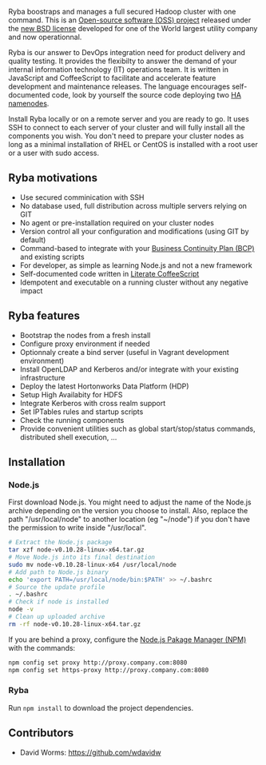 

Ryba boostraps and manages a full secured Hadoop cluster with one command. This
is an [Open-source software (OSS) project][oss] released under the
[new BSD license][license] developed for one of the World largest utility
company and now operationnal.

Ryba is our answer to DevOps integration need for product delivery and quality
testing. It provides the flexibilty to answer the demand of your internal 
information technology (IT) operations team. It is written in JavaScript and
CoffeeScript to facilitate and accelerate feature development and maintenance 
releases. The language encourages self-documented code, look by yourself the
source code deploying two [HA namenodes][hdfs_nn].

Install Ryba locally or on a remote server and you are ready to go. It uses SSH
to connect to each server of your cluster and will fully install all the
components you wish. You don't need to prepare your cluster nodes as long as a
minimal installation of RHEL or CentOS is installed with a root user or a user
with sudo access.

## Ryba motivations

-   Use secured comminication with SSH
-   No database used, full distribution across multiple servers relying on GIT
-   No agent or pre-installation required on your cluster nodes
-   Version control all your configuration and modifications (using GIT by default)
-   Command-based to integrate with your [Business Continuity Plan (BCP)][bcp] and existing scripts
-   For developer, as simple as learning Node.js and not a new framework
-   Self-documented code written in [Literate CoffeeScript ][literate]
-   Idempotent and executable on a running cluster without any negative impact

## Ryba features

-   Bootstrap the nodes from a fresh install
-   Configure proxy environment if needed
-   Optionnaly create a bind server (useful in Vagrant development environment)
-   Install OpenLDAP and Kerberos and/or integrate with your existing infrastructure
-   Deploy the latest Hortonworks Data Platform (HDP)
-   Setup High Availabity for HDFS
-   Integrate Kerberos with cross realm support
-   Set IPTables rules and startup scripts
-   Check the running components
-   Provide convenient utilities such as global start/stop/status commands, 
    distributed shell execution, ...

Installation
------------

### Node.js

First download Node.js. You might need to adjust the name of the Node.js archive
depending on the version you choose to install. Also, replace the path
"/usr/local/node" to another location (eg "~/node") if you don't have the
permission to write inside "/usr/local".

```bash
# Extract the Node.js package
tar xzf node-v0.10.28-linux-x64.tar.gz
# Move Node.js into its final destination
sudo mv node-v0.10.28-linux-x64 /usr/local/node
# Add path to Node.js binary
echo 'export PATH=/usr/local/node/bin:$PATH' >> ~/.bashrc
# Source the update profile
. ~/.bashrc
# Check if node is installed
node -v
# Clean up uploaded archive
rm -rf node-v0.10.28-linux-x64.tar.gz
```

If you are behind a proxy, configure the [Node.js Pakage Manager (NPM)][npm] with
the commands:

```bash
npm config set proxy http://proxy.company.com:8080
npm config set https-proxy http://proxy.company.com:8080
```

### Ryba

Run `npm install` to download the project dependencies. 

Contributors
------------

*   David Worms: <https://github.com/wdavidw>

[oss]: http://en.wikipedia.org/wiki/Open-source_software
[npm]: https://www.npmjs.org/
[masson]: https://github.com/wdavidw/node-masson
[license]: https://github.com/wdavidw/ryba/blob/master/LICENSE.md
[hdfs_nn]: https://github.com/wdavidw/ryba/blob/master/hadoop/hdfs_nn.coffee.md
[bcp]: http://en.wikipedia.org/wiki/Business_continuity_planning
[literate]: http://coffeescript.org/#literate



